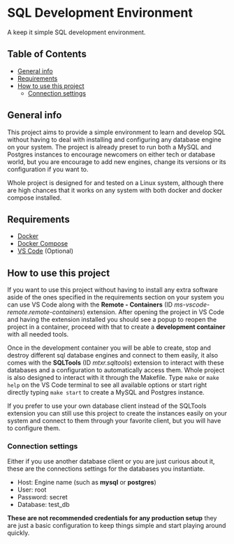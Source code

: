 <!-- omit in toc -->
# SQL Development Environment

A keep it simple SQL development environment.

<!-- omit in toc -->
## Table of Contents

- [General info](#general-info)
- [Requirements](#requirements)
- [How to use this project](#how-to-use-this-project)
  - [Connection settings](#connection-settings)

## General info

This project aims to provide a simple environment to learn and develop SQL without having to deal with installing and configuring any database engine on your system. The project is already preset to run both a MySQL and Postgres instances to encourage newcomers on either tech or database world, but you are encourage to add new engines, change its versions or its configuration if you want to.

Whole project is designed for and tested on a Linux system, although there are high chances that it works on any system with both docker and docker compose installed.

## Requirements

* [Docker](https://docs.docker.com/engine/install/)
* [Docker Compose](https://docs.docker.com/compose/install/)
* [VS Code](https://code.visualstudio.com/) (Optional)

## How to use this project

If you want to use this project without having to install any extra software aside of the ones specified in the requirements section on your system you can use VS Code along with the **Remote - Containers** (ID *ms-vscode-remote.remote-containers*) extension. After opening the project in VS Code and having the extension installed you should see a popup to reopen the project in a container, proceed with that to create a **development container** with all needed tools.

Once in the development container you will be able to create, stop and destroy different sql database engines and connect to them easily, it also comes with the **SQLTools** (ID *mtxr.sqltools*) extension to interact with these databases and a configuration to automatically access them. Whole project is also designed to interact with it through the Makefile. Type `make` or `make help` on the VS Code terminal to see all available options or start right directly typing `make start` to create a MySQL and Postgres instance.

If you prefer to use your own database client instead of the SQLTools extension you can still use this project to create the instances easily on your system and connect to them through your favorite client, but you will have to configure them.

### Connection settings

Either if you use another database client or you are just curious about it, these are the connections settings for the databases you instantiate.

* Host: Engine name (such as **mysql** or **postgres**)
* User: root
* Password: secret
* Database: test_db

**These are not recommended credentials for any production setup** they are just a basic configuration to keep things simple and start playing around quickly.
